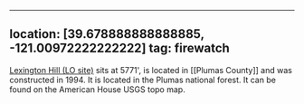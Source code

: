 
---
location: [39.678888888888885, -121.00972222222222]
tag: firewatch
---

[Lexington Hill (LO site)](http://www.peakbagging.com/CALookoutPhotos/LexingtonHill.html) sits at 5771', is located in [[Plumas County]] and was constructed in 1994. It is located in the Plumas national forest. It can be found on the American House USGS topo map.
